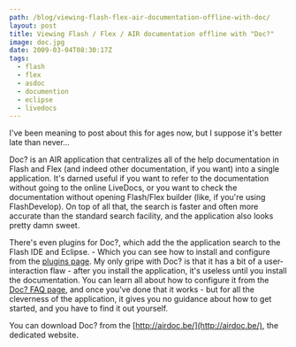 ```yaml
---
path: /blog/viewing-flash-flex-air-documentation-offline-with-doc/
layout: post
title: Viewing Flash / Flex / AIR documentation offline with "Doc?"
image: doc.jpg
date: 2009-03-04T08:30:17Z
tags:
  - flash
  - flex
  - asdoc
  - documention
  - eclipse
  - livedocs
---
```


I've been meaning to post about this for ages now, but I suppose it's better late than never...

Doc? is an AIR application that centralizes all of the help documentation in Flash and Flex (and indeed other documentation, if you want) into a single application. It's darned useful if you want to refer to the documentation without going to the online LiveDocs, or you want to check the documentation without opening Flash/Flex builder (like, if you're using FlashDevelop). On top of all that, the search is faster and often more accurate than the standard search facility, and the application also looks pretty damn sweet.

There's even plugins for Doc?, which add the the application search to the Flash IDE and Eclipse. - Which you can see how to install and configure from the [plugins page](http://airdoc.be/plugin/). My only gripe with Doc? is that it has a bit of a user-interaction flaw - after you install the application, it's useless until you install the documentation. You can learn all about how to configure it from the [Doc? FAQ page](http://airdoc.be/faq/), and once you've done that it works - but for all the cleverness of the application, it gives you no guidance about how to get started, and you have to find it out yourself.

You can download Doc? from the [http://airdoc.be/](http://airdoc.be/), the dedicated website.
